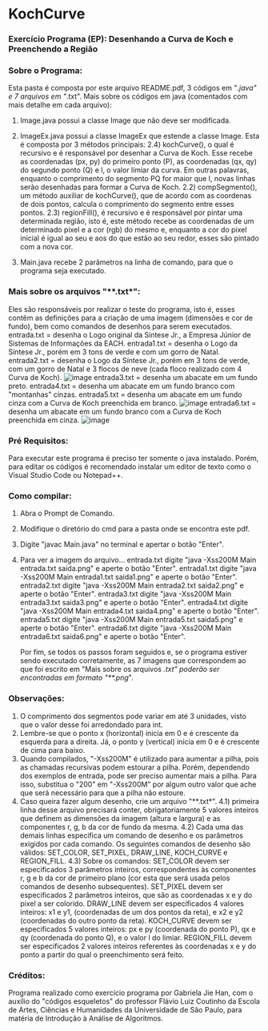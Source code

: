 # KochCurve
### Exercício Programa (EP): Desenhando a Curva de Koch e Preenchendo a Região

### Sobre o Programa:
  Esta pasta é composta por este arquivo README.pdf, 3 códigos em "*.java" e 7 arquivos em "*.txt".
  Mais sobre os códigos em java (comentados com mais detalhe em cada arquivo):
  
  1) Image.java possui a classe Image que não deve ser modificada.

  2) ImageEx.java possui a classe ImageEx que estende a classe Image. 
  Esta é composta por 3 métodos principais:
  2.4) kochCurve(), o qual é recursivo e é responsável por desenhar a Curva de Koch. Esse recebe as coordenadas (px, py) do primeiro ponto (P), as coordenadas (qx, qy) do segundo ponto (Q) e l, o valor limiar da curva. Em outras palavras, enquanto o comprimento do segmento PQ for maior que l, novas linhas serão desenhadas para formar a Curva de Koch.
  2.2) compSegmento(), um método auxiliar de kochCurve(), que de acordo com as coordenas de dois pontos, calcula o comprimento do segmento entre esses pontos.
  2.3) regionFill(), é recursivo e é responsável por pintar uma determinada região, isto é, este método recebe as coordenadas de um determinado pixel e a cor (rgb) do mesmo e, enquanto a cor do pixel inicial é igual ao seu e aos do que estão ao seu redor, esses são pintado com a nova cor.

  3) Main.java recebe 2 parâmetros na linha de comando, para que o programa seja executado.

### Mais sobre os arquivos "**.txt*":
  Eles são responsáveis por realizar o teste do programa, isto é, esses contêm as definições para a criação de uma imagem (dimensões e cor de fundo), bem como comandos de desenhos para serem executados.
  entrada.txt = desenha o Logo original da Síntese Jr., a Empresa Júnior de Sistemas de Informações da EACH. 
  entrada1.txt = desenha o Logo da Síntese Jr., porém em 3 tons de verde e com um gorro de Natal.
  entrada2.txt = desenha o Logo da Síntese Jr., porém em 3 tons de verde, com um gorro de Natal e 3 flocos de neve (cada floco realizado com 4 Curva de Koch).
  ![image](https://user-images.githubusercontent.com/65685306/127441008-e94fe753-23c3-477a-b356-54e4ef52fc6d.png)
  entrada3.txt = desenha um abacate em um fundo preto.
  entrada4.txt = desenha um abacate em um fundo branco com "montanhas" cinzas.
  entrada5.txt = desenha um abacate em um fundo cinza com a Curva de Koch preenchida em branco.
  ![image](https://user-images.githubusercontent.com/65685306/127440936-46d26e44-ac16-4a42-9938-b39258a8ce82.png)
  entrada6.txt = desenha um abacate em um fundo branco com a Curva de Koch preenchida em cinza.
  ![image](https://user-images.githubusercontent.com/65685306/127440916-c5f3b567-ca49-4fb4-aa08-8ba4f0eb91c9.png)

  
### Pré Requisitos:
  Para executar este programa é preciso ter somente o java instalado. Porém, para editar os códigos é recomendado 
instalar um editor de texto como o Visual Studio Code ou Notepad++.

### Como compilar:
  1) Abra o Prompt de Comando.
  2) Modifique o diretório do cmd para a pasta onde se encontra este pdf.
  3) Digite "javac Main.java" no terminal e apertar o botão "Enter".
  4) Para ver a imagem do arquivo...
      entrada.txt digite "java -Xss200M Main entrada.txt saida.png" e aperte o botão "Enter".
      entrada1.txt digite "java -Xss200M Main entrada1.txt saida1.png" e aperte o botão "Enter".
      entrada2.txt digite "java -Xss200M Main entrada2.txt saida2.png" e aperte o botão "Enter".
      entrada3.txt digite "java -Xss200M Main entrada3.txt saida3.png" e aperte o botão "Enter".
      entrada4.txt digite "java -Xss200M Main entrada4.txt saida4.png" e aperte o botão "Enter".
      entrada5.txt digite "java -Xss200M Main entrada5.txt saida5.png" e aperte o botão "Enter".
      entrada6.txt digite "java -Xss200M Main entrada6.txt saida6.png" e aperte o botão "Enter".
      
      Por fim, se todos os passos foram seguidos e, se o programa estiver sendo executado corretamente, as 7 imagens que correspondem ao que foi escrito em "Mais sobre os arquivos *.txt" poderão ser encontradas em formato "**.png*".
      
### Observações:
  1) O comprimento dos segmentos pode variar em até 3 unidades, visto que o valor desse foi arredondado para int.
  2) Lembre-se que o ponto x (horizontal) inicia em 0 e é crescente da esquerda para a direita. Já, o ponto y (vertical) inicia em 0 e é crescente de cima para baixo.
  3) Quando compilados, "-Xss200M" é utilizado para aumentar a pilha, pois as chamadas recursivas podem estourar a pilha. Porém, dependendo dos exemplos de entrada, pode ser preciso aumentar mais a pilha. Para isso, substitua o "200" em "-Xss200M" por algum outro valor que ache que será necessário para que a pilha não estoure.
  4) Caso queira fazer algum desenho, crie um arquivo "**.txt*". 
      4.1) primeira linha desse arquivo precisará conter, obrigatoriamente 5 valores inteiros que definem as dimensões da imagem (altura e largura) e as componentes r, g, b da cor de fundo da mesma. 
      4.2) Cada uma das demais linhas especifica um comando de desenho e os parâmetros exigidos por cada comando. Os seguintes comandos de desenho são válidos: SET_COLOR, SET_PIXEL, DRAW_LINE, KOCH_CURVE e REGION_FILL.
      4.3) Sobre os comandos:
            SET_COLOR devem ser especificados 3 parâmetros inteiros, correspondentes às componentes r, g e b da cor de primeiro plano (cor esta que será usada pelos comandos de desenho subsequentes).
            SET_PIXEL devem ser especificados 2 parâmetros inteiros, que são as coordenadas x e y do pixel a ser colorido.
            DRAW_LINE devem ser especificados 4 valores inteiros: x1 e y1, (coordenadas de um dos pontos da reta), e x2 e y2 (coordenadas do outro ponto da reta).
            KOCH_CURVE devem ser especificados 5 valores inteiros: px e py (coordenada do ponto P), qx e qy (coordenada do ponto Q), e o valor l do limiar. 
            REGION_FILL devem ser especificados 2 valores inteiros referentes às coordenadas x e y do ponto a partir do qual o preenchimento será feito.

### Créditos:
  Programa realizado como exercício programa por Gabriela Jie Han, com o auxílio do "códigos esqueletos" do professor Flávio Luiz Coutinho da Escola de Artes, Ciências e Humanidades da Universidade de São Paulo, para matéria de Introdução à Análise de Algoritmos.
